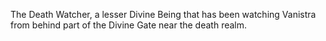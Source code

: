 The Death Watcher, a lesser Divine Being that has been watching Vanistra from behind part of the Divine Gate near the death realm.